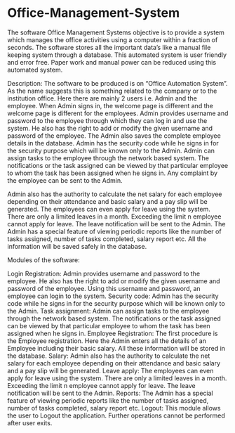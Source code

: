 # Office-Management-System
The software Office Management Systems objective is to provide a system which manages the office activities using a computer within a fraction of seconds. The software stores all the important data’s like a manual file keeping system through a database. This automated system is user friendly and error free. Paper work and manual power can be reduced using this automated system.

Description:
The software to be produced is on “Office Automation System”. As the name suggests this is something related to the company or to the institution office. Here there are mainly 2 users i.e. Admin and the employee.  When Admin signs in, the welcome page is different and the welcome page is different for the employees. Admin provides username and password to the employee through which they can log in and use the system. He also has the right to add or modify the given username and password of the employee. The Admin also saves the complete employee details in the database. Admin has the security code while he signs in for the security purpose which will be known only to the Admin. Admin can assign tasks to the employee through the network based system. The notifications or the task assigned can be viewed by that particular employee to whom the task has been assigned when he signs in. Any complaint by the employee can be sent to the Admin.

Admin also has the authority to calculate the net salary for each employee depending on their attendance and basic salary and a pay slip will be generated. The employees can even apply for leave using the system. There are only a limited leaves in a month. Exceeding the limit n employee cannot apply for leave. The leave notification will be sent to the Admin. The Admin has a special feature of viewing periodic reports like the number of tasks assigned, number of tasks completed, salary report etc. All the information will be saved safely in the database.

Modules of the software:

Login Registration:  Admin provides username and password to the employee. He also has the right to add or modify the given username and password of the employee. Using this username and password, an employee can login to the system.
Security code: Admin has the security code while he signs in for the security purpose which will be known only to the Admin.
Task assignment: Admin can assign tasks to the employee through the network based system. The notifications or the task assigned can be viewed by that particular employee to whom the task has been assigned when he signs in.
Employee Registration: The first procedure is the Employee registration. Here the Admin enters all the details of an Employee including their basic salary. All these information will be stored in the database.
Salary: Admin also has the authority to calculate the net salary for each employee depending on their attendance and basic salary and a pay slip will be generated.
Leave apply: The employees can even apply for leave using the system. There are only a limited leaves in a month. Exceeding the limit n employee cannot apply for leave. The leave notification will be sent to the Admin.
Reports: The Admin has a special feature of viewing periodic reports like the number of tasks assigned, number of tasks completed, salary report etc.
Logout: This module allows the user to Logout the application. Further operations cannot be performed after user exits.
